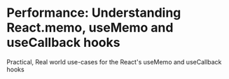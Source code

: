 # Performance: Understanding React.memo, useMemo and useCallback hooks 
Practical, Real world use-cases for the React's useMemo and useCallback hooks
